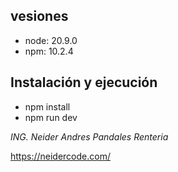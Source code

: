 ## vesiones 
- node: 20.9.0
- npm: 10.2.4

## Instalación y ejecución
- npm install
- npm run dev

*ING. Neider Andres Pandales Renteria*

https://neidercode.com/